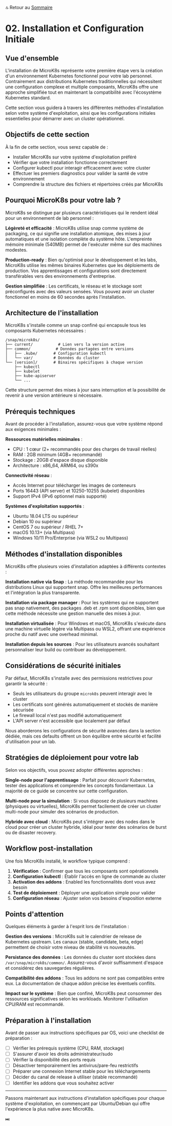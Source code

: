 🔝 Retour au [Sommaire](/SOMMAIRE.md)

# 02. Installation et Configuration Initiale

## Vue d'ensemble

L'installation de MicroK8s représente votre première étape vers la création d'un environnement Kubernetes fonctionnel pour votre lab personnel. Contrairement aux distributions Kubernetes traditionnelles qui nécessitent une configuration complexe et multiple composants, MicroK8s offre une approche simplifiée tout en maintenant la compatibilité avec l'écosystème Kubernetes standard.

Cette section vous guidera à travers les différentes méthodes d'installation selon votre système d'exploitation, ainsi que les configurations initiales essentielles pour démarrer avec un cluster opérationnel.

## Objectifs de cette section

À la fin de cette section, vous serez capable de :

- Installer MicroK8s sur votre système d'exploitation préféré
- Vérifier que votre installation fonctionne correctement
- Configurer kubectl pour interagir efficacement avec votre cluster
- Effectuer les premiers diagnostics pour valider la santé de votre environnement
- Comprendre la structure des fichiers et répertoires créés par MicroK8s

## Pourquoi MicroK8s pour votre lab ?

MicroK8s se distingue par plusieurs caractéristiques qui le rendent idéal pour un environnement de lab personnel :

**Légèreté et efficacité** : MicroK8s utilise snap comme système de packaging, ce qui signifie une installation atomique, des mises à jour automatiques et une isolation complète du système hôte. L'empreinte mémoire minimale (540MB) permet de l'exécuter même sur des machines modestes.

**Production-ready** : Bien qu'optimisé pour le développement et les labs, MicroK8s utilise les mêmes binaires Kubernetes que les déploiements de production. Vos apprentissages et configurations sont directement transférables vers des environnements d'entreprise.

**Gestion simplifiée** : Les certificats, le réseau et le stockage sont préconfigurés avec des valeurs sensées. Vous pouvez avoir un cluster fonctionnel en moins de 60 secondes après l'installation.

## Architecture de l'installation

MicroK8s s'installe comme un snap confiné qui encapsule tous les composants Kubernetes nécessaires :

```
/snap/microk8s/
├── current/           # Lien vers la version active
├── common/           # Données partagées entre versions
│   ├── .kube/       # Configuration kubectl
│   └── var/         # Données du cluster
└── [version]/       # Binaires spécifiques à chaque version
    ├── kubectl
    ├── kubelet
    ├── kube-apiserver
    └── ...
```

Cette structure permet des mises à jour sans interruption et la possibilité de revenir à une version antérieure si nécessaire.

## Prérequis techniques

Avant de procéder à l'installation, assurez-vous que votre système répond aux exigences minimales :

**Ressources matérielles minimales** :
- CPU : 1 cœur (2+ recommandés pour des charges de travail réelles)
- RAM : 2GB minimum (4GB+ recommandé)
- Stockage : 20GB d'espace disque disponible
- Architecture : x86_64, ARM64, ou s390x

**Connectivité réseau** :
- Accès Internet pour télécharger les images de conteneurs
- Ports 16443 (API server) et 10250-10255 (kubelet) disponibles
- Support IPv4 (IPv6 optionnel mais supporté)

**Systèmes d'exploitation supportés** :
- Ubuntu 18.04 LTS ou supérieur
- Debian 10 ou supérieur
- CentOS 7 ou supérieur / RHEL 7+
- macOS 10.13+ (via Multipass)
- Windows 10/11 Pro/Enterprise (via WSL2 ou Multipass)

## Méthodes d'installation disponibles

MicroK8s offre plusieurs voies d'installation adaptées à différents contextes :

**Installation native via Snap** : La méthode recommandée pour les distributions Linux qui supportent snap. Offre les meilleures performances et l'intégration la plus transparente.

**Installation via package manager** : Pour les systèmes qui ne supportent pas snap nativement, des packages .deb et .rpm sont disponibles, bien que cette méthode nécessite une gestion manuelle des mises à jour.

**Installation virtualisée** : Pour Windows et macOS, MicroK8s s'exécute dans une machine virtuelle légère via Multipass ou WSL2, offrant une expérience proche du natif avec une overhead minimal.

**Installation depuis les sources** : Pour les utilisateurs avancés souhaitant personnaliser leur build ou contribuer au développement.

## Considérations de sécurité initiales

Par défaut, MicroK8s s'installe avec des permissions restrictives pour garantir la sécurité :

- Seuls les utilisateurs du groupe `microk8s` peuvent interagir avec le cluster
- Les certificats sont générés automatiquement et stockés de manière sécurisée
- Le firewall local n'est pas modifié automatiquement
- L'API server n'est accessible que localement par défaut

Nous aborderons les configurations de sécurité avancées dans la section dédiée, mais ces defaults offrent un bon équilibre entre sécurité et facilité d'utilisation pour un lab.

## Stratégies de déploiement pour votre lab

Selon vos objectifs, vous pouvez adopter différentes approches :

**Single-node pour l'apprentissage** : Parfait pour découvrir Kubernetes, tester des applications et comprendre les concepts fondamentaux. La majorité de ce guide se concentre sur cette configuration.

**Multi-node pour la simulation** : Si vous disposez de plusieurs machines (physiques ou virtuelles), MicroK8s permet facilement de créer un cluster multi-node pour simuler des scénarios de production.

**Hybride avec cloud** : MicroK8s peut s'intégrer avec des nodes dans le cloud pour créer un cluster hybride, idéal pour tester des scénarios de burst ou de disaster recovery.

## Workflow post-installation

Une fois MicroK8s installé, le workflow typique comprend :

1. **Vérification** : Confirmer que tous les composants sont opérationnels
2. **Configuration kubectl** : Établir l'accès en ligne de commande au cluster
3. **Activation des addons** : Enabled les fonctionnalités dont vous avez besoin
4. **Test de déploiement** : Déployer une application simple pour valider
5. **Configuration réseau** : Ajuster selon vos besoins d'exposition externe

## Points d'attention

Quelques éléments à garder à l'esprit lors de l'installation :

**Gestion des versions** : MicroK8s suit le calendrier de release de Kubernetes upstream. Les canaux (stable, candidate, beta, edge) permettent de choisir votre niveau de stabilité vs nouveautés.

**Persistance des données** : Les données du cluster sont stockées dans `/var/snap/microk8s/common/`. Assurez-vous d'avoir suffisamment d'espace et considérez des sauvegardes régulières.

**Compatibilité des addons** : Tous les addons ne sont pas compatibles entre eux. La documentation de chaque addon précise les éventuels conflits.

**Impact sur le système** : Bien que confiné, MicroK8s peut consommer des ressources significatives selon les workloads. Monitorer l'utilisation CPU/RAM est recommandé.

## Préparation à l'installation

Avant de passer aux instructions spécifiques par OS, voici une checklist de préparation :

- [ ] Vérifier les prérequis système (CPU, RAM, stockage)
- [ ] S'assurer d'avoir les droits administrateur/sudo
- [ ] Vérifier la disponibilité des ports requis
- [ ] Désactiver temporairement les antivirus/pare-feu restrictifs
- [ ] Préparer une connexion Internet stable pour les téléchargements
- [ ] Décider du canal de release à utiliser (stable recommandé)
- [ ] Identifier les addons que vous souhaitez activer

---

Passons maintenant aux instructions d'installation spécifiques pour chaque système d'exploitation, en commençant par Ubuntu/Debian qui offre l'expérience la plus native avec MicroK8s.

⏭️
